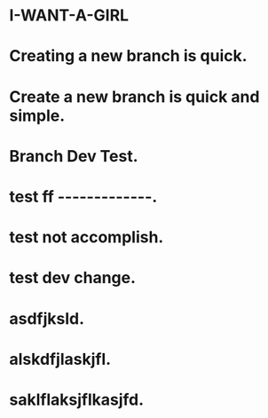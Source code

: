# I-WANT-A-GIRL
# Creating a new branch is quick.
# Create a new branch is quick and simple.
# Branch Dev Test.
# test ff -------------.
# test not accomplish.
# test dev change.
# asdfjksld.
# alskdfjlaskjfl.
# saklflaksjflkasjfd.
